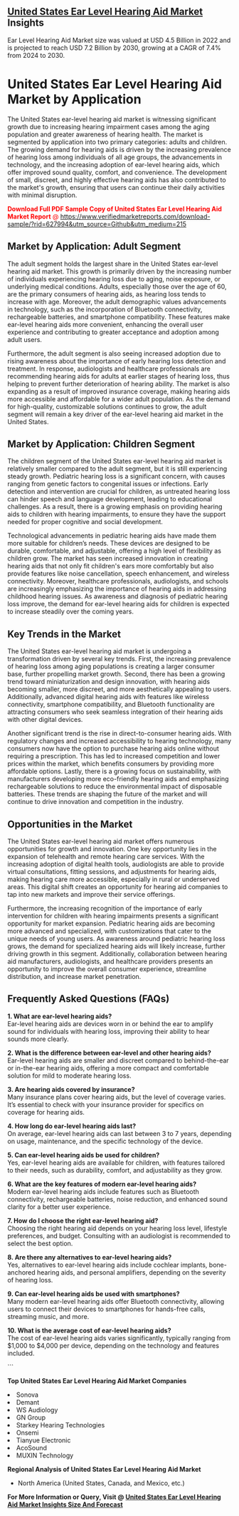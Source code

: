 <h2><a href="https://www.verifiedmarketreports.com/download-sample/?rid=627994&amp;utm_source=Github&amp;utm_medium=215" target="_blank">United States Ear Level Hearing Aid Market</a> Insights</h2><p>Ear Level Hearing Aid Market size was valued at USD 4.5 Billion in 2022 and is projected to reach USD 7.2 Billion by 2030, growing at a CAGR of 7.4% from 2024 to 2030.</p><p><h1>United States Ear Level Hearing Aid Market by Application</h1><p>The United States ear-level hearing aid market is witnessing significant growth due to increasing hearing impairment cases among the aging population and greater awareness of hearing health. The market is segmented by application into two primary categories: adults and children. The growing demand for hearing aids is driven by the increasing prevalence of hearing loss among individuals of all age groups, the advancements in technology, and the increasing adoption of ear-level hearing aids, which offer improved sound quality, comfort, and convenience. The development of small, discreet, and highly effective hearing aids has also contributed to the market's growth, ensuring that users can continue their daily activities with minimal disruption.</p><p><p><span class=""><span style="color: #ff0000;"><strong>Download Full PDF Sample Copy of United States Ear Level Hearing Aid Market Report</strong> @ </span><a href="https://www.verifiedmarketreports.com/download-sample/?rid=627994&amp;utm_source=Github&amp;utm_medium=215" target="_blank">https://www.verifiedmarketreports.com/download-sample/?rid=627994&amp;utm_source=Github&amp;utm_medium=215</a></span></p></p><h2>Market by Application: Adult Segment</h2><p>The adult segment holds the largest share in the United States ear-level hearing aid market. This growth is primarily driven by the increasing number of individuals experiencing hearing loss due to aging, noise exposure, or underlying medical conditions. Adults, especially those over the age of 60, are the primary consumers of hearing aids, as hearing loss tends to increase with age. Moreover, the adult demographic values advancements in technology, such as the incorporation of Bluetooth connectivity, rechargeable batteries, and smartphone compatibility. These features make ear-level hearing aids more convenient, enhancing the overall user experience and contributing to greater acceptance and adoption among adult users.</p><p>Furthermore, the adult segment is also seeing increased adoption due to rising awareness about the importance of early hearing loss detection and treatment. In response, audiologists and healthcare professionals are recommending hearing aids for adults at earlier stages of hearing loss, thus helping to prevent further deterioration of hearing ability. The market is also expanding as a result of improved insurance coverage, making hearing aids more accessible and affordable for a wider adult population. As the demand for high-quality, customizable solutions continues to grow, the adult segment will remain a key driver of the ear-level hearing aid market in the United States.</p><h2>Market by Application: Children Segment</h2><p>The children segment of the United States ear-level hearing aid market is relatively smaller compared to the adult segment, but it is still experiencing steady growth. Pediatric hearing loss is a significant concern, with causes ranging from genetic factors to congenital issues or infections. Early detection and intervention are crucial for children, as untreated hearing loss can hinder speech and language development, leading to educational challenges. As a result, there is a growing emphasis on providing hearing aids to children with hearing impairments, to ensure they have the support needed for proper cognitive and social development.</p><p>Technological advancements in pediatric hearing aids have made them more suitable for children’s needs. These devices are designed to be durable, comfortable, and adjustable, offering a high level of flexibility as children grow. The market has seen increased innovation in creating hearing aids that not only fit children's ears more comfortably but also provide features like noise cancellation, speech enhancement, and wireless connectivity. Moreover, healthcare professionals, audiologists, and schools are increasingly emphasizing the importance of hearing aids in addressing childhood hearing issues. As awareness and diagnosis of pediatric hearing loss improve, the demand for ear-level hearing aids for children is expected to increase steadily over the coming years.</p><h2>Key Trends in the Market</h2><p>The United States ear-level hearing aid market is undergoing a transformation driven by several key trends. First, the increasing prevalence of hearing loss among aging populations is creating a larger consumer base, further propelling market growth. Second, there has been a growing trend toward miniaturization and design innovation, with hearing aids becoming smaller, more discreet, and more aesthetically appealing to users. Additionally, advanced digital hearing aids with features like wireless connectivity, smartphone compatibility, and Bluetooth functionality are attracting consumers who seek seamless integration of their hearing aids with other digital devices.</p><p>Another significant trend is the rise in direct-to-consumer hearing aids. With regulatory changes and increased accessibility to hearing technology, many consumers now have the option to purchase hearing aids online without requiring a prescription. This has led to increased competition and lower prices within the market, which benefits consumers by providing more affordable options. Lastly, there is a growing focus on sustainability, with manufacturers developing more eco-friendly hearing aids and emphasizing rechargeable solutions to reduce the environmental impact of disposable batteries. These trends are shaping the future of the market and will continue to drive innovation and competition in the industry.</p><h2>Opportunities in the Market</h2><p>The United States ear-level hearing aid market offers numerous opportunities for growth and innovation. One key opportunity lies in the expansion of telehealth and remote hearing care services. With the increasing adoption of digital health tools, audiologists are able to provide virtual consultations, fitting sessions, and adjustments for hearing aids, making hearing care more accessible, especially in rural or underserved areas. This digital shift creates an opportunity for hearing aid companies to tap into new markets and improve their service offerings.</p><p>Furthermore, the increasing recognition of the importance of early intervention for children with hearing impairments presents a significant opportunity for market expansion. Pediatric hearing aids are becoming more advanced and specialized, with customizations that cater to the unique needs of young users. As awareness around pediatric hearing loss grows, the demand for specialized hearing aids will likely increase, further driving growth in this segment. Additionally, collaboration between hearing aid manufacturers, audiologists, and healthcare providers presents an opportunity to improve the overall consumer experience, streamline distribution, and increase market penetration.</p><h2>Frequently Asked Questions (FAQs)</h2><p><strong>1. What are ear-level hearing aids?</strong><br>Ear-level hearing aids are devices worn in or behind the ear to amplify sound for individuals with hearing loss, improving their ability to hear sounds more clearly.</p><p><strong>2. What is the difference between ear-level and other hearing aids?</strong><br>Ear-level hearing aids are smaller and discreet compared to behind-the-ear or in-the-ear hearing aids, offering a more compact and comfortable solution for mild to moderate hearing loss.</p><p><strong>3. Are hearing aids covered by insurance?</strong><br>Many insurance plans cover hearing aids, but the level of coverage varies. It’s essential to check with your insurance provider for specifics on coverage for hearing aids.</p><p><strong>4. How long do ear-level hearing aids last?</strong><br>On average, ear-level hearing aids can last between 3 to 7 years, depending on usage, maintenance, and the specific technology of the device.</p><p><strong>5. Can ear-level hearing aids be used for children?</strong><br>Yes, ear-level hearing aids are available for children, with features tailored to their needs, such as durability, comfort, and adjustability as they grow.</p><p><strong>6. What are the key features of modern ear-level hearing aids?</strong><br>Modern ear-level hearing aids include features such as Bluetooth connectivity, rechargeable batteries, noise reduction, and enhanced sound clarity for a better user experience.</p><p><strong>7. How do I choose the right ear-level hearing aid?</strong><br>Choosing the right hearing aid depends on your hearing loss level, lifestyle preferences, and budget. Consulting with an audiologist is recommended to select the best option.</p><p><strong>8. Are there any alternatives to ear-level hearing aids?</strong><br>Yes, alternatives to ear-level hearing aids include cochlear implants, bone-anchored hearing aids, and personal amplifiers, depending on the severity of hearing loss.</p><p><strong>9. Can ear-level hearing aids be used with smartphones?</strong><br>Many modern ear-level hearing aids offer Bluetooth connectivity, allowing users to connect their devices to smartphones for hands-free calls, streaming music, and more.</p><p><strong>10. What is the average cost of ear-level hearing aids?</strong><br>The cost of ear-level hearing aids varies significantly, typically ranging from $1,000 to $4,000 per device, depending on the technology and features included.</p>```</p><p><strong>Top United States Ear Level Hearing Aid Market Companies</strong></p><div data-test-id=""><p><li>Sonova</li><li> Demant</li><li> WS Audiology</li><li> GN Group</li><li> Starkey Hearing Technologies</li><li> Onsemi</li><li> Tianyue Electronic</li><li> AcoSound</li><li> MUXIN Technology</li></p><div><strong>Regional Analysis of&nbsp;United States Ear Level Hearing Aid Market</strong></div><ul><li dir="ltr"><p dir="ltr">North America&nbsp;(United States, Canada, and Mexico, etc.)</p></li></ul><p><strong>For More Information or Query, Visit @&nbsp;</strong><strong><a href="https://www.verifiedmarketreports.com/product/ear-level-hearing-aid-market/?utm_source=Github&amp;utm_medium=215" target="_blank">United States Ear Level Hearing Aid Market Insights Size And Forecast</a></strong></p></div>

